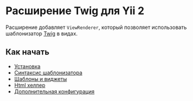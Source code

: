 Расширение Twig для Yii 2
=========================

Расширение добавляет `ViewRenderer`, который позволяет использовать шаблонизатор 
[Twig](http://twig.sensiolabs.org/) в видах.

Как начать
---------------

* [Установка](installation.md)
* [Синтаксис шаблонизатора](template-syntax.md)
* [Шаблоны и виджеты](layouts-and-widgets.md)
* [Html хелпер](html-helper.md)
* [Дополнительная конфигурация](additional-configuration.md)
